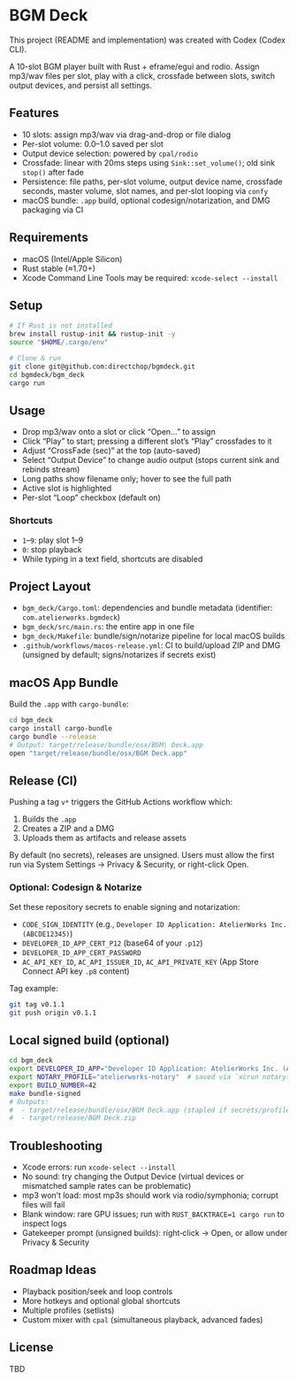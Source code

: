 # BGM Deck

This project (README and implementation) was created with Codex (Codex CLI).

A 10-slot BGM player built with Rust + eframe/egui and rodio. Assign mp3/wav files per slot, play with a click, crossfade between slots, switch output devices, and persist all settings.

## Features
- 10 slots: assign mp3/wav via drag-and-drop or file dialog
- Per-slot volume: 0.0–1.0 saved per slot
- Output device selection: powered by `cpal/rodio`
- Crossfade: linear with 20ms steps using `Sink::set_volume()`; old sink `stop()` after fade
- Persistence: file paths, per-slot volume, output device name, crossfade seconds, master volume, slot names, and per‑slot looping via `confy`
- macOS bundle: `.app` build, optional codesign/notarization, and DMG packaging via CI

## Requirements
- macOS (Intel/Apple Silicon)
- Rust stable (≈1.70+)
- Xcode Command Line Tools may be required: `xcode-select --install`

## Setup
```bash
# If Rust is not installed
brew install rustup-init && rustup-init -y
source "$HOME/.cargo/env"

# Clone & run
git clone git@github.com:directchop/bgmdeck.git
cd bgmdeck/bgm_deck
cargo run
```

## Usage
- Drop mp3/wav onto a slot or click “Open…” to assign
- Click “Play” to start; pressing a different slot’s “Play” crossfades to it
- Adjust “CrossFade (sec)” at the top (auto-saved)
- Select “Output Device” to change audio output (stops current sink and rebinds stream)
- Long paths show filename only; hover to see the full path
- Active slot is highlighted
- Per-slot “Loop” checkbox (default on)

### Shortcuts
- `1`–`9`: play slot 1–9
- `0`: stop playback
- While typing in a text field, shortcuts are disabled

## Project Layout
- `bgm_deck/Cargo.toml`: dependencies and bundle metadata (identifier: `com.atelierworks.bgmdeck`)
- `bgm_deck/src/main.rs`: the entire app in one file
- `bgm_deck/Makefile`: bundle/sign/notarize pipeline for local macOS builds
- `.github/workflows/macos-release.yml`: CI to build/upload ZIP and DMG (unsigned by default; signs/notarizes if secrets exist)

## macOS App Bundle
Build the `.app` with `cargo-bundle`:
```bash
cd bgm_deck
cargo install cargo-bundle
cargo bundle --release
# Output: target/release/bundle/osx/BGM\ Deck.app
open "target/release/bundle/osx/BGM Deck.app"
```

## Release (CI)
Pushing a tag `v*` triggers the GitHub Actions workflow which:
1) Builds the `.app`
2) Creates a ZIP and a DMG
3) Uploads them as artifacts and release assets

By default (no secrets), releases are unsigned. Users must allow the first run via System Settings → Privacy & Security, or right-click Open.

### Optional: Codesign & Notarize
Set these repository secrets to enable signing and notarization:
- `CODE_SIGN_IDENTITY` (e.g., `Developer ID Application: AtelierWorks Inc. (ABCDE12345)`)
- `DEVELOPER_ID_APP_CERT_P12` (base64 of your `.p12`)
- `DEVELOPER_ID_APP_CERT_PASSWORD`
- `AC_API_KEY_ID`, `AC_API_ISSUER_ID`, `AC_API_PRIVATE_KEY` (App Store Connect API key `.p8` content)

Tag example:
```bash
git tag v0.1.1
git push origin v0.1.1
```

## Local signed build (optional)
```bash
cd bgm_deck
export DEVELOPER_ID_APP="Developer ID Application: AtelierWorks Inc. (ABCDE12345)"
export NOTARY_PROFILE="atelierworks-notary"  # saved via `xcrun notarytool store-credentials`
export BUILD_NUMBER=42
make bundle-signed
# Outputs:
#  - target/release/bundle/osx/BGM Deck.app (stapled if secrets/profile available)
#  - target/release/BGM Deck.zip
```

## Troubleshooting
- Xcode errors: run `xcode-select --install`
- No sound: try changing the Output Device (virtual devices or mismatched sample rates can be problematic)
- mp3 won’t load: most mp3s should work via rodio/symphonia; corrupt files will fail
- Blank window: rare GPU issues; run with `RUST_BACKTRACE=1 cargo run` to inspect logs
- Gatekeeper prompt (unsigned builds): right‑click → Open, or allow under Privacy & Security

## Roadmap Ideas
- Playback position/seek and loop controls
- More hotkeys and optional global shortcuts
- Multiple profiles (setlists)
- Custom mixer with `cpal` (simultaneous playback, advanced fades)

## License
TBD
